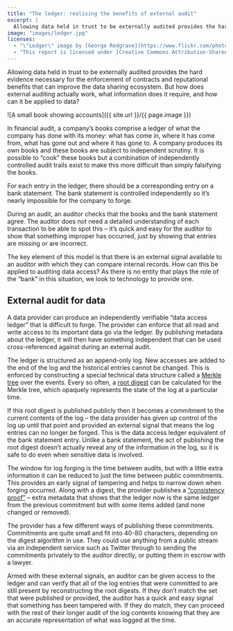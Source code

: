 ```yaml
---
title: "The ledger: realising the benefits of external audit"
excerpt: |
  Allowing data held in trust to be externally audited provides the hard evidence necessary for the enforcement of contracts and reputational benefits that can improve the data sharing ecosystem. But how does external auditing actually work, what information does it require, and how can it be applied to data?
image: "images/ledger.jpg"
licenses:
  - "\"Ledger\" image by [George Redgrave](https://www.flickr.com/photos/funfilledgeorgie/) used under [CC BY-ND 2.0](https://creativecommons.org/licenses/by-nd/2.0/)."
  - "This report is licensed under [Creative Commons Attribution-ShareAlike 4.0 International](https://creativecommons.org/licenses/by-sa/4.0/)."
---
```

Allowing data held in trust to be externally audited provides the hard evidence necessary for the enforcement of contracts and reputational benefits that can improve the data sharing ecosystem. But how does external auditing actually work, what information does it require, and how can it be applied to data?

![A small book showing accounts]({{ site.url }}/{{ page.image }})

In financial audit, a company’s books comprise a ledger of what the company has done with its money: what has come in, where it has come from, what has gone out and where it has gone to. A company produces its own books and these books are subject to independent scrutiny. It is possible to “cook” these books but a combination of independently controlled audit trails exist to make this more difficult than simply falsifying the books.

For each entry in the ledger, there should be a corresponding entry on a bank statement. The bank statement is controlled independently so it’s nearly impossible for the company to forge.

During an audit, an auditor checks that the books and the bank statement agree. The auditor does not need a detailed understanding of each transaction to be able to spot this – it’s quick and easy for the auditor to show that something improper has occurred, just by showing that entries are missing or are incorrect.

The key element of this model is that there is an external signal available to an auditor with which they can compare internal records. How can this be applied to auditing data access? As there is no entity that plays the role of the “bank” in this situation, we look to technology to provide one.

## External audit for data

A data provider can produce an independently verifiable “data access ledger” that is difficult to forge. The provider can enforce that all read and write access to its important data go via the ledger. By publishing metadata about the ledger, it will then have something independent that can be used cross-referenced against during an external audit.

The ledger is structured as an append-only log. New accesses are added to the end of the log and the historical entries cannot be changed. This is enforced by constructing a special technical data structure called a [Merkle tree](./merkle-trees.html) over the events. Every so often, a [root digest](https://en.wikipedia.org/wiki/Cryptographic_hash_function) can be calculated for the Merkle tree, which opaquely represents the state of the log at a particular time.

If this root digest is published publicly then it becomes a commitment to the current contents of the log – the data provider has given up control of the log up until that point and provided an external signal that means the log entries can no longer be forged. This is the data access ledger equivalent of the bank statement entry. Unlike a bank statement, the act of publishing the root digest doesn’t actually reveal any of the information in the log, so it is safe to do even when sensitive data is involved.

The window for log forging is the time between audits, but with a little extra information it can be reduced to just the time between public commitments. This provides an early signal of tampering and helps to narrow down when forging occurred. Along with a digest, the provider publishes a [“consistency proof”](./merkle-trees.html) – extra metadata that shows that the ledger now is the same ledger from the previous commitment but with some items added (and none changed or removed).

The provider has a few different ways of publishing these commitments. Commitments are quite small and fit into 40-80 characters, depending on the digest algorithm in use. They could use anything from a public stream via an independent service such as Twitter through to sending the commitments privately to the auditor directly, or putting them in escrow with a lawyer.

Armed with these external signals, an auditor can be given access to the ledger and can verify that all of the log entries that were committed to are still present by reconstructing the root digests. If they don’t match the set that were published or provided, the auditor has a quick and easy signal that something has been tampered with. If they do match, they can proceed with the rest of their longer audit of the log contents knowing that they are an accurate representation of what was logged at the time.

